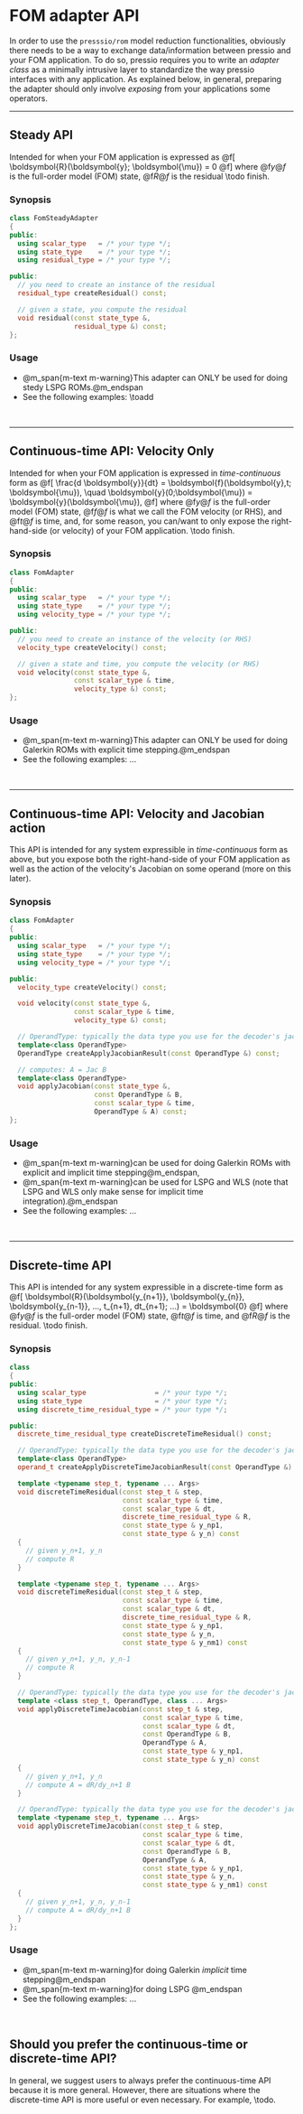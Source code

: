 
# FOM adapter API

In order to use the `presssio/rom` model reduction functionalities,
obviously there needs to be a way to exchange
data/information between pressio and your FOM application.
To do so, pressio requires you to write an *adapter class* as
a minimally intrusive layer to standardize the way pressio interfaces with any application.
As explained below, in general, preparing the adapter should only
involve *exposing* from your applications some operators.

___

## Steady API

Intended for when your FOM application is expressed as
@f[
\boldsymbol{R}(\boldsymbol{y}; \boldsymbol{\mu}) = 0
@f]
where @f$y@f$ is the full-order model (FOM) state,
@f$R@f$ is the residual
\todo finish.

### Synopsis

```cpp
class FomSteadyAdapter
{
public:
  using scalar_type   = /* your type */;
  using state_type    = /* your type */;
  using residual_type = /* your type */;

public:
  // you need to create an instance of the residual
  residual_type createResidual() const;

  // given a state, you compute the residual
  void residual(const state_type &,
				residual_type &) const;
};
```

### Usage
- @m_span{m-text m-warning}This adapter can ONLY be used for doing stedy LSPG ROMs.@m_endspan
- See the following examples: \toadd

<br/>

___

## Continuous-time API: Velocity Only

Intended for when your FOM application is expressed in *time-continuous* form as
@f[
\frac{d \boldsymbol{y}}{dt} =
\boldsymbol{f}(\boldsymbol{y},t; \boldsymbol{\mu}),
\quad \boldsymbol{y}(0;\boldsymbol{\mu}) = \boldsymbol{y}(\boldsymbol{\mu}),
@f]
where @f$y@f$ is the full-order model (FOM) state,
@f$f@f$ is what we call the FOM velocity (or RHS), and @f$t@f$ is time,
and, for some reason, you can/want to only expose
the right-hand-side (or velocity) of your FOM application.
\todo finish.

### Synopsis

```cpp
class FomAdapter
{
public:
  using scalar_type   = /* your type */;
  using state_type    = /* your type */;
  using velocity_type = /* your type */;

public:
  // you need to create an instance of the velocity (or RHS)
  velocity_type createVelocity() const;

  // given a state and time, you compute the velocity (or RHS)
  void velocity(const state_type &,
			    const scalar_type & time,
				velocity_type &) const;
};
```

### Usage
- @m_span{m-text m-warning}This adapter can ONLY be used for doing Galerkin ROMs with explicit time stepping.@m_endspan
- See the following examples: ...

<br/>

___

## Continuous-time API: Velocity and Jacobian action

This API is intended for any system expressible in *time-continuous* form as above,
but you expose both the right-hand-side of your FOM application as well as
the action of the velocity's Jacobian on some operand (more on this later).

### Synopsis
```cpp
class FomAdapter
{
public:
  using scalar_type   = /* your type */;
  using state_type    = /* your type */;
  using velocity_type = /* your type */;

public:
  velocity_type createVelocity() const;

  void velocity(const state_type &,
			    const scalar_type & time,
				velocity_type &) const;

  // OperandType: typically the data type you use for the decoder's jacobian
  template<class OperandType>
  OperandType createApplyJacobianResult(const OperandType &) const;

  // computes: A = Jac B
  template<class OperandType>
  void applyJacobian(const state_type &,
					 const OperandType & B,
					 const scalar_type & time,
					 OperandType & A) const;
};
```

### Usage

- @m_span{m-text m-warning}can be used for doing Galerkin ROMs with explicit and implicit time stepping@m_endspan,
- @m_span{m-text m-warning}can be used for LSPG and WLS (note that LSPG and WLS only
make sense for implicit time integration).@m_endspan
- See the following examples: ...

<br/>

___

## Discrete-time API

This API is intended for any system expressible in a discrete-time form as
@f[
\boldsymbol{R}(\boldsymbol{y_{n+1}}, \boldsymbol{y_{n}}, \boldsymbol{y_{n-1}}, ..., t_{n+1}, dt_{n+1}; ...) = \boldsymbol{0}
@f]
where @f$y@f$ is the full-order model (FOM) state, @f$t@f$ is time, and @f$R@f$ is the residual.
\todo finish.

### Synopsis

```cpp
class
{
public:
  using scalar_type					= /* your type */;
  using state_type				    = /* your type */;
  using discrete_time_residual_type = /* your type */;

public:
  discrete_time_residual_type createDiscreteTimeResidual() const;

  // OperandType: typically the data type you use for the decoder's jacobian
  template<class OperandType>
  operand_t createApplyDiscreteTimeJacobianResult(const OperandType &) const;

  template <typename step_t, typename ... Args>
  void discreteTimeResidual(const step_t & step,
                            const scalar_type & time,
							const scalar_type & dt,
							discrete_time_residual_type & R,
							const state_type & y_np1,
							const state_type & y_n) const
  {
    // given y_n+1, y_n
	// compute R
  }

  template <typename step_t, typename ... Args>
  void discreteTimeResidual(const step_t & step,
                            const scalar_type & time,
							const scalar_type & dt,
							discrete_time_residual_type & R,
							const state_type & y_np1,
							const state_type & y_n,
							const state_type & y_nm1) const
  {
    // given y_n+1, y_n, y_n-1
	// compute R
  }

  // OperandType: typically the data type you use for the decoder's jacobian
  template <class step_t, OperandType, class ... Args>
  void applyDiscreteTimeJacobian(const step_t & step,
								 const scalar_type & time,
								 const scalar_type & dt,
								 const OperandType & B,
								 OperandType & A,
								 const state_type & y_np1,
								 const state_type & y_n) const
  {
    // given y_n+1, y_n
	// compute A = dR/dy_n+1 B
  }

  // OperandType: typically the data type you use for the decoder's jacobian
  template <typename step_t, typename ... Args>
  void applyDiscreteTimeJacobian(const step_t & step,
								 const scalar_type & time,
								 const scalar_type & dt,
								 const OperandType & B,
								 OperandType & A,
								 const state_type & y_np1,
								 const state_type & y_n,
								 const state_type & y_nm1) const
  {
    // given y_n+1, y_n, y_n-1
	// compute A = dR/dy_n+1 B
  }
};
```

### Usage

- @m_span{m-text m-warning}for doing Galerkin *implicit* time stepping@m_endspan
- @m_span{m-text m-warning}for doing LSPG @m_endspan
- See the following examples: ...

<br/>


## Should you prefer the continuous-time or discrete-time API?

In general, we suggest users to always prefer the continuous-time API because it is more general.
However, there are situations where the discrete-time API is more useful or even necessary.
For example, \todo.
